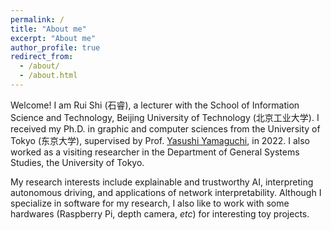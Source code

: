 ```yaml
---
permalink: /
title: "About me"
excerpt: "About me"
author_profile: true
redirect_from: 
  - /about/
  - /about.html
---
```


Welcome! I am Rui Shi (石睿), a lecturer with the School of Information Science and Technology, Beijing University of Technology (北京工业大学). I received my Ph.D. in graphic and computer sciences from the University of Tokyo (东京大学), supervised by Prof. [Yasushi Yamaguchi](https://www.graco.c.u-tokyo.ac.jp/yama-lab/index.php), in 2022. I also worked as a visiting researcher in the Department of General Systems Studies, the University of Tokyo.

My research interests include explainable and trustworthy AI, interpreting autonomous driving, and applications of network interpretability. Although I specialize in software for my research, I also like to work with some hardwares (Raspberry Pi, depth camera, *etc*) for interesting toy projects.
